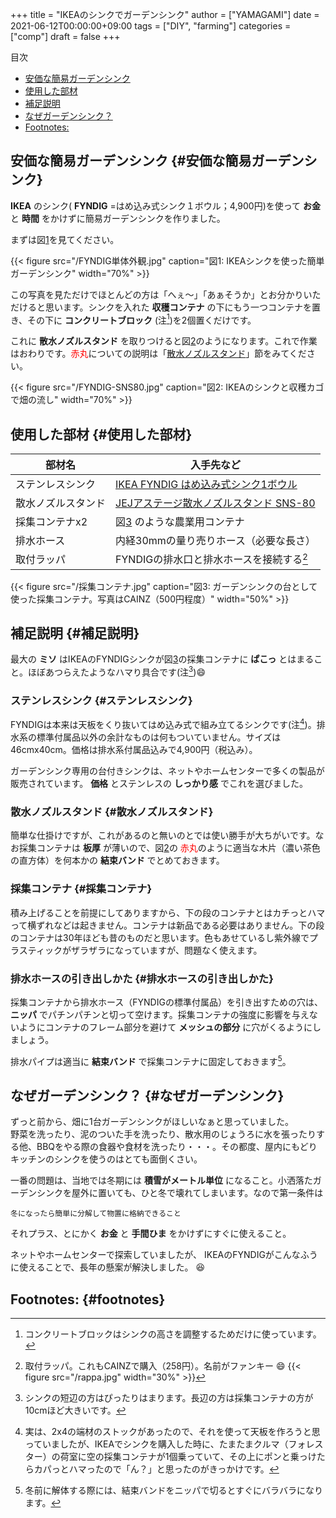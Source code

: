 +++
title = "IKEAのシンクでガーデンシンク"
author = ["YAMAGAMI"]
date = 2021-06-12T00:00:00+09:00
tags = ["DIY", "farming"]
categories = ["comp"]
draft = false
+++

<div class="ox-hugo-toc toc">
<div></div>

<div class="heading">&#30446;&#27425;</div>

- [安価な簡易ガーデンシンク](#安価な簡易ガーデンシンク)
- [使用した部材](#使用した部材)
- [補足説明](#補足説明)
- [なぜガーデンシンク？](#なぜガーデンシンク)
- [Footnotes:](#footnotes)

</div>
<!--endtoc-->



## 安価な簡易ガーデンシンク {#安価な簡易ガーデンシンク}

**IKEA** のシンク( **FYNDIG** =はめ込み式シンク１ボウル；4,900円)を使って
**お金** と **時間** をかけずに簡易ガーデンシンクを作りました。

まずは図[1](#org6aa1037)を見てください。

<a id="org6aa1037"></a>

{{< figure src="/FYNDIG単体外観.jpg" caption="&#22259;1:  IKEAシンクを使った簡単ガーデンシンク" width="70%" >}}

この写真を見ただけでほとんどの方は「へぇ～」「あぁそうか」とお分かりいただけると思います。シンクを入れた **収穫コンテナ** の下にもう一つコンテナを置き、その下に **コンクリートブロック** (注[^fn:1])を2個置くだけです。

これに **散水ノズルスタンド** を取りつけると図[2](#orgf4bdd43)のようになります。これで作業はおわりです。<span style="color: red">赤丸</span>についての説明は「[散水ノズルスタンド](#散水ノズルスタンド)」節をみてください。

<a id="orgf4bdd43"></a>

{{< figure src="/FYNDIG-SNS80.jpg" caption="&#22259;2:  IKEAのシンクと収穫カゴで畑の流し" width="70%" >}}


## 使用した部材 {#使用した部材}

| 部材名    | 入手先など                                                                                                                                |
|--------|--------------------------------------------------------------------------------------------------------------------------------------|
| ステンレスシンク | [IKEA FYNDIG はめ込み式シンク1ボウル](https://www.ikea.com/jp/ja/p/fyndig-inset-sink-1-bowl-stainless-steel-s89158006/)                   |
| 散水ノズルスタンド | [JEJアステージ散水ノズルスタンド SNS-80](https://www.amazon.co.jp/gp/product/B087C61MQ6/ref=ppx%5Fyo%5Fdt%5Fb%5Fasin%5Fimage%5Fo00%5Fs00?ie=UTF8&psc=1) |
| 採集コンテナx2 | 図[3](#org2a296f3) のような農業用コンテナ                                                                                                 |
| 排水ホース | 内経30mmの量り売りホース（必要な長さ）                                                                                                    |
| 取付ラッパ | FYNDIGの排水口と排水ホースを接続する[^fn:2]                                                                                               |

<a id="org2a296f3"></a>

{{< figure src="/採集コンテナ.jpg" caption="&#22259;3:  ガーデンシンクの台として使った採集コンテナ。写真はCAINZ（500円程度）" width="50%" >}}


## 補足説明 {#補足説明}

最大の **ミソ** はIKEAのFYNDIGシンクが図[3](#org2a296f3)の採集コンテナに **ぱこっ** とはまること。ほぼあつらえたようなハマり具合です(注[^fn:3]):smile:<br />


### ステンレスシンク {#ステンレスシンク}

FYNDIGは本来は天板をくり抜いてはめ込み式で組み立てるシンクです(注[^fn:4])。排水系の標準付属品以外の余計なものは何もついていません。サイズは46cmx40cm。価格は排水系付属品込みで4,900円（税込み）。

ガーデンシンク専用の台付きシンクは、ネットやホームセンターで多くの製品が販売されています。 **価格** とステンレスの **しっかり感** でこれを選びました。


### 散水ノズルスタンド {#散水ノズルスタンド}

簡単な仕掛けですが、これがあるのと無いのとでは使い勝手が大ちがいです。なお採集コンテナは **板厚** が薄いので、図[2](#orgf4bdd43)の
<span style="color: red">赤丸</span>のように適当な木片（濃い茶色の直方体）を何本かの **結束バンド** でとめておきます。


### 採集コンテナ {#採集コンテナ}

積み上げることを前提にしてありますから、下の段のコンテナとはカチっとハマって横ずれなどは起きません。コンテナは新品である必要はありません。下の段のコンテナは30年ほども昔のものだと思います。色もあせているし紫外線でプラスティックがザラザラになっていますが、問題なく使えます。


### 排水ホースの引き出しかた {#排水ホースの引き出しかた}

採集コンテナから排水ホース（FYNDIGの標準付属品）を引き出すための穴は、 **ニッパ** でパチンパチンと切って空けます。採集コンテナの強度に影響を与えないようにコンテナのフレーム部分を避けて **メッシュの部分** に穴がくるようにしましょう。

排水パイプは適当に **結束バンド** で採集コンテナに固定しておきます[^fn:5]。


## なぜガーデンシンク？ {#なぜガーデンシンク}

ずっと前から、畑に1台ガーデンシンクがほしいなぁと思っていました。<br />
野菜を洗ったり、泥のついた手を洗ったり、散水用のじょうろに水を張ったりする他、BBQをやる際の食器や食材を洗ったり・・・。その都度、屋内にもどりキッチンのシンクを使うのはとても面倒くさい。

一番の問題は、当地では冬期には **積雪がメートル単位** になること。小洒落たガーデンシンクを屋外に置いても、ひと冬で壊れてしまいます。なので第一条件は

```text
冬になったら簡単に分解して物置に格納できること
```

それプラス、とにかく **お金** と **手間ひま** をかけずにすぐに使えること。

ネットやホームセンターで探索していましたが、
IKEAのFYNDIGがこんなふうに使えることで、長年の懸案が解決しました。
:satisfied:


## Footnotes: {#footnotes}

[^fn:1]: コンクリートブロックはシンクの高さを調整するためだけに使っています。
[^fn:2]: 取付ラッパ。これもCAINZで購入（258円）。名前がファンキー :smile: {{< figure src="/rappa.jpg" width="30%" >}}
[^fn:3]: シンクの短辺の方はぴったりはまります。長辺の方は採集コンテナの方が10cmほど大きいです。
[^fn:4]: 実は、2x4の端材のストックがあったので、それを使って天板を作ろうと思っていましたが、IKEAでシンクを購入した時に、たまたまクルマ（フォレスター）の荷室に空の採集コンテナが1個乗っていて、その上にポンと乗っけたらカパっとハマったので「ん？」と思ったのがきっかけです。
[^fn:5]: 冬前に解体する際には、結束バンドをニッパで切るとすぐにバラバラになります。